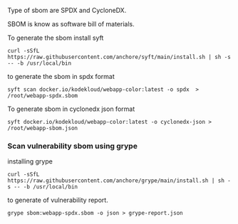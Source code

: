 Type of sbom are SPDX and CycloneDX.

SBOM is know as software bill of materials. 


To generate the sbom install syft

```shell
curl -sSfL https://raw.githubusercontent.com/anchore/syft/main/install.sh | sh -s -- -b /usr/local/bin
```

to generate the sbom in spdx format
```
syft scan docker.io/kodekloud/webapp-color:latest -o spdx  > /root/webapp-spdx.sbom
```

To generate sbom in cyclonedx json format
```
syft docker.io/kodekloud/webapp-color:latest -o cyclonedx-json > /root/webapp-sbom.json
```

### Scan vulnerability sbom using grype

installing grype
```
curl -sSfL https://raw.githubusercontent.com/anchore/grype/main/install.sh | sh -s -- -b /usr/local/bin
```

to generate of vulnerability report.
```
grype sbom:webapp-spdx.sbom -o json > grype-report.json
```


